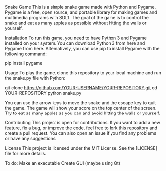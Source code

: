 Snake Game
This is a simple snake game made with Python and Pygame. Pygame is a free, open source, and portable library for making games and multimedia programs with SDL1. The goal of the game is to control the snake and eat as many apples as possible without hitting the walls or yourself.

Installation
To run this game, you need to have Python 3 and Pygame installed on your system. You can download Python 3 from here and Pygame from here. Alternatively, you can use pip to install Pygame with the following command:

pip install pygame

Usage
To play the game, clone this repository to your local machine and run the snake.py file with Python:

git clone https://github.com/YOUR-USERNAME/YOUR-REPOSITORY.git
cd YOUR-REPOSITORY
python snake.py

You can use the arrow keys to move the snake and the escape key to quit the game. The game will show your score on the top center of the screen. Try to eat as many apples as you can and avoid hitting the walls or yourself.

Contributing
This project is open for contributions. If you want to add a new feature, fix a bug, or improve the code, feel free to fork this repository and create a pull request. You can also open an issue if you find any problems or have any suggestions.

License
This project is licensed under the MIT License. See the [LICENSE] file for more details.

To do: 
Make an executable
Create GUI (maybe using Qt)
